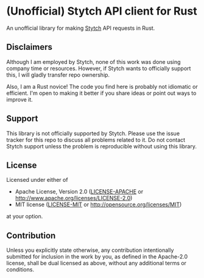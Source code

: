 # (Unofficial) Stytch API client for Rust

An unofficial library for making [Stytch] API requests in Rust.

[Stytch]: https://stytch.com

## Disclaimers

Although I am employed by Stytch, none of this work was done using company time
or resources. However, if Stytch wants to officially support this, I will
gladly transfer repo ownership.

Also, I am a Rust novice! The code you find here is probably not idiomatic or
efficient. I'm open to making it better if you share ideas or point out ways to
improve it.

## Support

This library is not officially supported by Stytch. Please use the issue
tracker for this repo to discuss all problems related to it. Do not contact
Stytch support unless the problem is reproducible without using this library.

## License

Licensed under either of

 * Apache License, Version 2.0
   ([LICENSE-APACHE](LICENSE-APACHE) or http://www.apache.org/licenses/LICENSE-2.0)
 * MIT license
   ([LICENSE-MIT](LICENSE-MIT) or http://opensource.org/licenses/MIT)

at your option.

## Contribution

Unless you explicitly state otherwise, any contribution intentionally submitted
for inclusion in the work by you, as defined in the Apache-2.0 license, shall be
dual licensed as above, without any additional terms or conditions.
